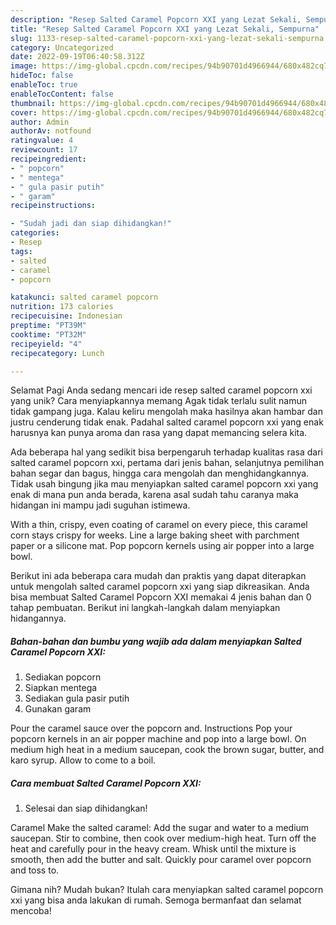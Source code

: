 ```yaml
---
description: "Resep Salted Caramel Popcorn XXI yang Lezat Sekali, Sempurna"
title: "Resep Salted Caramel Popcorn XXI yang Lezat Sekali, Sempurna"
slug: 1133-resep-salted-caramel-popcorn-xxi-yang-lezat-sekali-sempurna
category: Uncategorized
date: 2022-09-19T06:40:58.312Z
image: https://img-global.cpcdn.com/recipes/94b90701d4966944/680x482cq70/salted-caramel-popcorn-xxi-foto-resep-utama.jpg
hideToc: false
enableToc: true
enableTocContent: false
thumbnail: https://img-global.cpcdn.com/recipes/94b90701d4966944/680x482cq70/salted-caramel-popcorn-xxi-foto-resep-utama.jpg
cover: https://img-global.cpcdn.com/recipes/94b90701d4966944/680x482cq70/salted-caramel-popcorn-xxi-foto-resep-utama.jpg
author: Admin
authorAv: notfound
ratingvalue: 4
reviewcount: 17
recipeingredient:
- " popcorn"
- " mentega"
- " gula pasir putih"
- " garam"
recipeinstructions:

- "Sudah jadi dan siap dihidangkan!"
categories:
- Resep
tags:
- salted
- caramel
- popcorn

katakunci: salted caramel popcorn 
nutrition: 173 calories
recipecuisine: Indonesian
preptime: "PT39M"
cooktime: "PT32M"
recipeyield: "4"
recipecategory: Lunch

---
```



Selamat Pagi Anda sedang mencari ide resep salted caramel popcorn xxi yang unik? Cara menyiapkannya memang Agak tidak terlalu sulit namun tidak gampang juga. Kalau keliru mengolah maka hasilnya akan hambar dan justru cenderung tidak enak. Padahal salted caramel popcorn xxi yang enak harusnya kan punya aroma dan rasa yang dapat memancing selera kita.


Ada beberapa hal yang sedikit bisa berpengaruh terhadap kualitas rasa dari salted caramel popcorn xxi, pertama dari jenis bahan, selanjutnya pemilihan bahan segar dan bagus, hingga cara mengolah dan menghidangkannya. Tidak usah bingung jika mau menyiapkan salted caramel popcorn xxi yang enak di mana pun anda berada, karena asal sudah tahu caranya maka hidangan ini mampu jadi suguhan istimewa.

With a thin, crispy, even coating of caramel on every piece, this caramel corn stays crispy for weeks. Line a large baking sheet with parchment paper or a silicone mat. Pop popcorn kernels using air popper into a large bowl.


Berikut ini ada beberapa cara mudah dan praktis yang dapat diterapkan untuk mengolah salted caramel popcorn xxi yang siap dikreasikan. Anda bisa membuat Salted Caramel Popcorn XXI memakai 4 jenis bahan dan 0 tahap pembuatan. Berikut ini langkah-langkah dalam menyiapkan hidangannya.

<!--inarticleads1-->

##### Bahan-bahan dan bumbu yang wajib ada dalam menyiapkan Salted Caramel Popcorn XXI:

1. Sediakan  popcorn
1. Siapkan  mentega
1. Sediakan  gula pasir putih
1. Gunakan  garam


Pour the caramel sauce over the popcorn and. Instructions Pop your popcorn kernels in an air popper machine and pop into a large bowl. On medium high heat in a medium saucepan, cook the brown sugar, butter, and karo syrup. Allow to come to a boil. 

<!--inarticleads2-->

##### Cara membuat Salted Caramel Popcorn XXI:


1. Selesai dan siap dihidangkan!

Caramel Make the salted caramel: Add the sugar and water to a medium saucepan. Stir to combine, then cook over medium-high heat. Turn off the heat and carefully pour in the heavy cream. Whisk until the mixture is smooth, then add the butter and salt. Quickly pour caramel over popcorn and toss to. 

Gimana nih? Mudah bukan? Itulah cara menyiapkan salted caramel popcorn xxi yang bisa anda lakukan di rumah. Semoga bermanfaat dan selamat mencoba!
